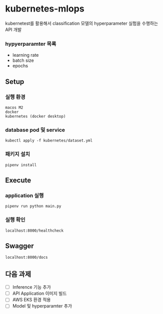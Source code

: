 # kubernetes-mlops

kubernetest를 활용해서 classification 모델의 hyperparameter 실험을 수행하는 API 개발

### hypyerparamter 목록

- learning rate
- batch size
- epochs

## Setup

### 실행 환경
```
macos M2
docker
kubernetes (docker desktop)
```

### database pod 및 service

```
kubectl apply -f kubernetes/dataset.yml
```

### 패키지 설치

```
pipenv install
```

## Execute

### application 실행

```
pipenv run python main.py
```

### 실행 확인

```
localhost:8000/healthcheck
```

## Swagger

```
localhost:8000/docs
```

## 다음 과제

- [ ] Inference 기능 추가
- [ ] API Application 이미지 빌드
- [ ] AWS EKS 환경 적용
- [ ] Model 및 hyperparamter 추가
